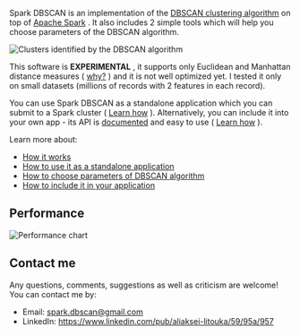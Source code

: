 Spark DBSCAN is an implementation of the [DBSCAN clustering algorithm](http://en.wikipedia.org/wiki/DBSCAN) on top of [Apache Spark](http://spark.apache.org/) . It also includes 2 simple tools which will help you choose parameters of the DBSCAN algorithm.

![Clusters identified by the DBSCAN algorithm](https://github.com/alitouka/spark_dbscan/raw/master/wiki/img/finally_clustered.png)

This software is **EXPERIMENTAL** , it supports only Euclidean and Manhattan distance measures ( [why?](../../wiki/How-It-Works#why-not-all-distance-measures-are-supported) ) and it is not well optimized yet. I tested it only on small datasets (millions of records with 2 features in each record).

You can use Spark DBSCAN as a standalone application which you can submit to a Spark cluster ( [Learn how](../../wiki/Using-Spark-DBSCAN-as-a-standalone-application) ). Alternatively, you can include it into your own app - its API is [documented](https://github.com/alitouka/spark_dbscan/raw/master/scaladoc) and easy to use ( [Learn how](../../wiki/Including-Spark-DBSCAN-in-your-application) ).

Learn more about:

* [How it works](../../wiki/How-It-Works)
* [How to use it as a standalone application](../../wiki/Using-Spark-DBSCAN-as-a-standalone-application)
* [How to choose parameters of DBSCAN algorithm](../../wiki/Choosing-parameters-of-DBSCAN-algorithm)
* [How to include it in your application](../../wiki/Including-Spark-DBSCAN-in-your-application)

## Performance
![Performance chart](https://github.com/alitouka/spark_dbscan/raw/master/wiki/img/performance_chart.png)

## Contact me
Any questions, comments, suggestions as well as criticism are welcome! You can contact me by:

 * Email: spark.dbscan@gmail.com
 * LinkedIn: https://www.linkedin.com/pub/aliaksei-litouka/59/95a/957
